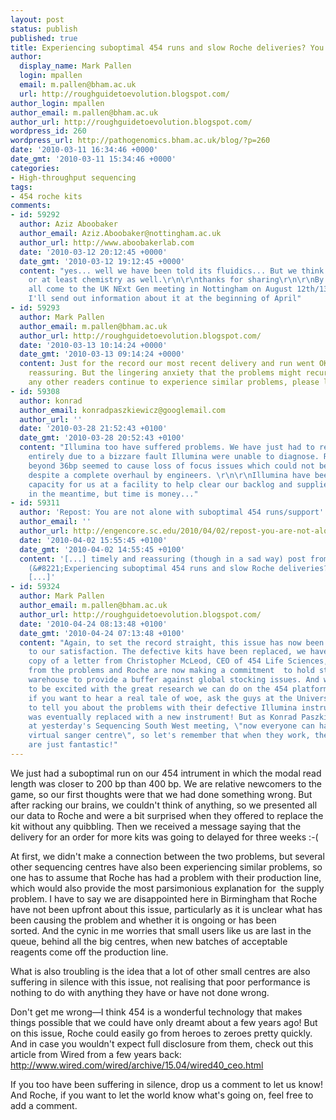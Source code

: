 ```yaml
---
layout: post
status: publish
published: true
title: Experiencing suboptimal 454 runs and slow Roche deliveries? You are not alone!
author:
  display_name: Mark Pallen
  login: mpallen
  email: m.pallen@bham.ac.uk
  url: http://roughguidetoevolution.blogspot.com/
author_login: mpallen
author_email: m.pallen@bham.ac.uk
author_url: http://roughguidetoevolution.blogspot.com/
wordpress_id: 260
wordpress_url: http://pathogenomics.bham.ac.uk/blog/?p=260
date: '2010-03-11 16:34:46 +0000'
date_gmt: '2010-03-11 15:34:46 +0000'
categories:
- High-throughput sequencing
tags:
- 454 roche kits
comments:
- id: 59292
  author: Aziz Aboobaker
  author_email: Aziz.Aboobaker@nottingham.ac.uk
  author_url: http://www.aboobakerlab.com
  date: '2010-03-12 20:12:45 +0000'
  date_gmt: '2010-03-12 19:12:45 +0000'
  content: "yes... well we have been told its fluidics... But we think its chemistry...
    or at least chemistry as well.\r\n\r\nthanks for sharing\r\n\r\nBy the way please
    all come to the UK NExt Gen meeting in Nottingham on August 12th/13th in Nottingham.
    I'll send out information about it at the beginning of April"
- id: 59293
  author: Mark Pallen
  author_email: m.pallen@bham.ac.uk
  author_url: http://roughguidetoevolution.blogspot.com/
  date: '2010-03-13 10:14:24 +0000'
  date_gmt: '2010-03-13 09:14:24 +0000'
  content: Just for the record our most recent delivery and run went OK, which is
    reassuring. But the lingering anxiety that the problems might recur remains. If
    any other readers continue to experience similar problems, please let us know.
- id: 59308
  author: konrad
  author_email: konradpaszkiewicz@googlemail.com
  author_url: ''
  date: '2010-03-28 21:52:43 +0100'
  date_gmt: '2010-03-28 20:52:43 +0100'
  content: "Illumina too have suffered problems. We have just had to replace our system
    entirely due to a bizzare fault Illumina were unable to diagnose. Read lengths
    beyond 36bp seemed to cause loss of focus issues which could not be rectified
    despite a complete overhaul by engineers. \r\n\r\nIllumina have been good in providing
    capacity for us at a facility to help clear our backlog and supplied a loan machine
    in the meantime, but time is money..."
- id: 59311
  author: 'Repost: You are not alone with suboptimal 454 runs/support'
  author_email: ''
  author_url: http://engencore.sc.edu/2010/04/02/repost-you-are-not-alone-with-suboptimal-454-runssupport/
  date: '2010-04-02 15:55:45 +0100'
  date_gmt: '2010-04-02 14:55:45 +0100'
  content: '[...] timely and reassuring (though in a sad way) post from Mark Pallen
    (&#8221;Experiencing suboptimal 454 runs and slow Roche deliveries? You are not
    [...]'
- id: 59324
  author: Mark Pallen
  author_email: m.pallen@bham.ac.uk
  author_url: http://roughguidetoevolution.blogspot.com/
  date: '2010-04-24 08:13:48 +0100'
  date_gmt: '2010-04-24 07:13:48 +0100'
  content: "Again, to set the record straight, this issue has now been resolved completely
    to our satisfaction. The defective kits have been replaced, we have received a
    copy of a letter from Christopher McLeod, CEO of 454 Life Sciences, apologising
    from the problems and Roche are now making a commitment  to hold stock in a UK
    warehouse to provide a buffer against global stocking issues. And we continue
    to be excited with the great research we can do on the 454 platform!\r\n\r\nNow,
    if you want to hear a real tale of woe, ask the guys at the University of Exeter
    to tell you about the problems with their defective Illumina instrument, which
    was eventually replaced with a new instrument! But as Konrad Paszkiewicz said
    at yesterday's Sequencing South West meeting, \"now everyone can have their own
    virtual sanger centre\", so let's remember that when they work, these technologies
    are just fantastic!"
---
```

<p>We just had a suboptimal run on our 454 intrument in which the modal read length was closer to 200 bp than 400 bp. We are relative newcomers to the game, so our first thoughts were that we had done something wrong. But after racking our brains, we couldn't think of anything, so we presented all our data to Roche and were a bit surprised when they offered to replace the kit without any quibbling. Then we received a message saying that the delivery for an order for more kits was going to delayed for three weeks :-(</p>
<p>At first, we didn't make a connection between the two problems, but several other sequencing centres have also been experiencing similar problems, so one has to assume that Roche has had a problem with their production line, which would also provide the most parsimonious explanation for  the supply problem. I have to say we are disappointed here in Birmingham that Roche have not been upfront about this issue, particularly as it is unclear what has been causing the problem and whether it is ongoing or has been sorted. And the cynic in me worries that small users like us are last in the queue, behind all the big centres, when new batches of acceptable reagents come off the production line.</p>
<p>What is also troubling is the idea that a lot of other small centres are also suffering in silence with this issue, not realising that poor performance is nothing to do with anything they have or have not done wrong.</p>
<p>Don't get me wrong—I think 454 is a wonderful technology that makes things possible that we could have only dreamt about a few years ago! But on this issue, Roche could easily go from heroes to zeroes pretty quickly. And in case you wouldn't expect full disclosure from them, check out this article from Wired from a few years back: <a href="http://www.wired.com/wired/archive/15.04/wired40_ceo.html">http://www.wired.com/wired/archive/15.04/wired40_ceo.html</a></p>
<p>If you too have been suffering in silence, drop us a comment to let us know! And Roche, if you want to let the world know what's going on, feel free to add a comment.</p>
